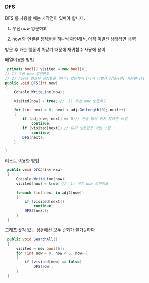 ### DFS

DFS 를 사용할 때는 시작점이 있어야 합니다.

1) 우선 now 방문하고

2) now 와 연결된 정점들을 하나씩 확인해서, 아직 미발견 상태라면 방문!



방문 후 하는 행동이 똑같기 때문에 재귀함수 사용에 용이



배열이용한 방법

```cs
 private bool[] visited = new bool[6];
// 1) 우선 now 방문하고 
// 2) now와 연결된 정점들을 하나씩 확인해서 [아직 미발견 상태라면] 방문한다!!
public void DFS(int now)
{
    Console.WriteLine(now);

    visited[now] = true; //  1) 우선 now 방문하고 

    for (int next = 0; next < adj.GetLength(0); next++)
    {
        if (adj[now, next] == 0)// 연결 되어 있지 않으면 스킵
            continue;
        if (visited[next]) // 이미 방문한곳 이면 스킵 
            continue;
        DFS(next);
    }

}
```

리스트 이용한 방법

```cs
 public void DFS2(int now)
 {
     Console.WriteLine(now);
     visited[now] = true; //  1) 우선 now 방문하고 

     foreach (int next in adj2[now])
     {
         if (visited[next])
             continue;
         DFS2(next);
     }
 }
```



그래프 끊겨 있는 상황에선 모두 순회가 불가능하다

```cs
 public void SearchAll()
 {
     visited = new bool[6];
     for (int now = 0; now < 6; now++)
     {
         if (visited[now] == false)
             DFS(now);
     }
 }
```

